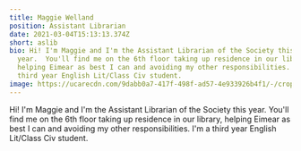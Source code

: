 ```yaml
---
title: Maggie Welland
position: Assistant Librarian
date: 2021-03-04T15:13:13.374Z
short: aslib
bio: Hi! I'm Maggie and I'm the Assistant Librarian of the Society this
  year.  You'll find me on the 6th floor taking up residence in our library,
  helping Eimear as best I can and avoiding my other responsibilities. I'm a
  third year English Lit/Class Civ student.
image: https://ucarecdn.com/9dabb0a7-417f-498f-ad57-4e933926b4f1/-/crop/427x285/0,0/-/preview/
---
```

Hi! I'm Maggie and I'm the Assistant Librarian of the Society this year.  You'll find me on the 6th floor taking up residence in our library, helping Eimear as best I can and avoiding my other responsibilities. I'm a third year English Lit/Class Civ student.